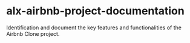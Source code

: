 # alx-airbnb-project-documentation
 Identification and document the key features and functionalities of the Airbnb Clone project.
